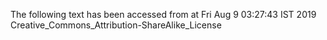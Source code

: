 The following text has been accessed from at Fri Aug 9 03:27:43 IST 2019
Creative_Commons_Attribution-ShareAlike_License
